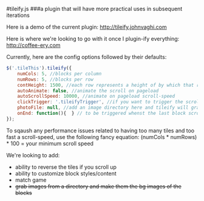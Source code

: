 #tileify.js
###a plugin that will have more practical uses in subsequent iterations

Here is a demo of the current plugin:
http://tileify.johnvaghi.com

Here is where we're looking to go with it once I plugin-ify everything:
http://coffee-ery.com

Currently, here are the config options followed by their defaults:

```javascript
$('.tileThis').tileify({
	numCols: 5, //blocks per column
	numRows: 5, //blocks per row
	contHeight: 1500, //each row represents a height of by which that row is randomly assigned a location within - this is that height
	autoAnimate: false, //animate the scroll on pageload
	autoScrollSpeed: 10000, //animate on pageload scroll-speed
	clickTrigger: '.tileifyTrigger', //if you want to trigger the scroll on click, here's your chance
	photoFile: null, //add an image directory here and tileify will grab the images and randomly insert them into the tiles
	onEnd: function(){  } // to be triggered whenst the last block scrolls in
});
```

To sqaush any performance issues related to having too many tiles and too fast a scroll-speed, use the following fancy equation:
(numCols * numRows) * 100 = your minimum scroll speed

We're looking to add:

- ability to reverse the tiles if you scroll up
- ability to customize block styles/content
- match game
- ~~grab images from a directory and make them the bg images of the blocks~~

